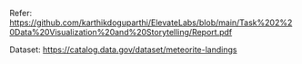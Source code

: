 Refer: https://github.com/karthikdoguparthi/ElevateLabs/blob/main/Task%202%20Data%20Visualization%20and%20Storytelling/Report.pdf

Dataset: https://catalog.data.gov/dataset/meteorite-landings
